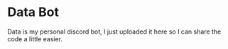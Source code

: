 # Data Bot
Data is my personal discord bot, I just uploaded it here so I can share the code a little easier.
